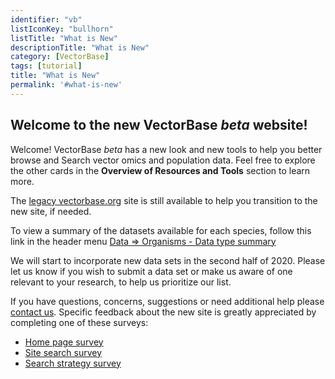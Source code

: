 ```yaml
---
identifier: "vb"
listIconKey: "bullhorn"
listTitle: "What is New"
descriptionTitle: "What is New"
category: [VectorBase]
tags: [tutorial]
title: "What is New"
permalink: '#what-is-new'
---
```


<h2>Welcome to the new VectorBase <i>beta</i> website!</h2>

<p>Welcome!  VectorBase <i>beta</i> has a new look and new tools to help you better browse and Search vector omics and population data.  Feel free to explore the other cards in the <b>Overview of Resources and Tools</b> section to learn more.</p>

<p>The <a href="https://www.vectorbase.org">legacy vectorbase.org</a> site is still available to help you transition to the new site, if needed.</p>

<p>To view a summary of the datasets available for each species, follow this link in the header menu <a href="/a/app/search/organism/GenomeDataTypes/result">Data => Organisms - Data type summary</a> </p>

<p>We will start to incorporate new data sets in the second half of 2020.  Please let us know if you wish to submit a data set or make us aware of one relevant to your research, to help us prioritize our list.</p>

<p>If you have questions, concerns, suggestions or need additional help please <a href="/a/app/contact-us">contact us</a>.  Specific feedback about the new site is greatly appreciated by completing one of these surveys:<br>
<ul>
<li><a href="https://ugeorgia.ca1.qualtrics.com/jfe/form/SV_cumyAxYi8ybn6Bv">Home page survey</a></li>
<li><a href="https://ugeorgia.ca1.qualtrics.com/jfe/form/SV_6ziJ958a9hclGFn">Site search survey</a></li>
<li><a href="https://ugeorgia.ca1.qualtrics.com/jfe/form/SV_6urr6AkL1HqWHFr">Search strategy survey</a></li>
</ul>  
